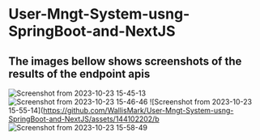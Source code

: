 # User-Mngt-System-usng-SpringBoot-and-NextJS

## The images bellow shows screenshots of the results of the endpoint apis

![Screenshot from 2023-10-23 15-45-13](https://github.com/WallisMark/User-Mngt-System-usng-SpringBoot-and-NextJS/assets/144102202/f9d048f1-0e3b-4648-8cc3-bb1a90edf1f9)
![Screenshot from 2023-10-23 15-46-46](https://github.com/WallisMark/User-Mngt-System-usng-SpringBoot-and-NextJS/assets/144102202/7645f784-b5f2-41b0-b4dd-4e8acf53c4ee)
![Screenshot from 2023-10-23 15-55-14](https://github.com/WallisMark/User-Mngt-System-usng-SpringBoot-and-NextJS/assets/144102202/b
![Screenshot from 2023-10-23 15-58-49](https://github.com/WallisMark/User-Mngt-System-usng-SpringBoot-and-NextJS/assets/144102202/395a03f9-cbca-4b7f-a53e-8199889eb9c6)

